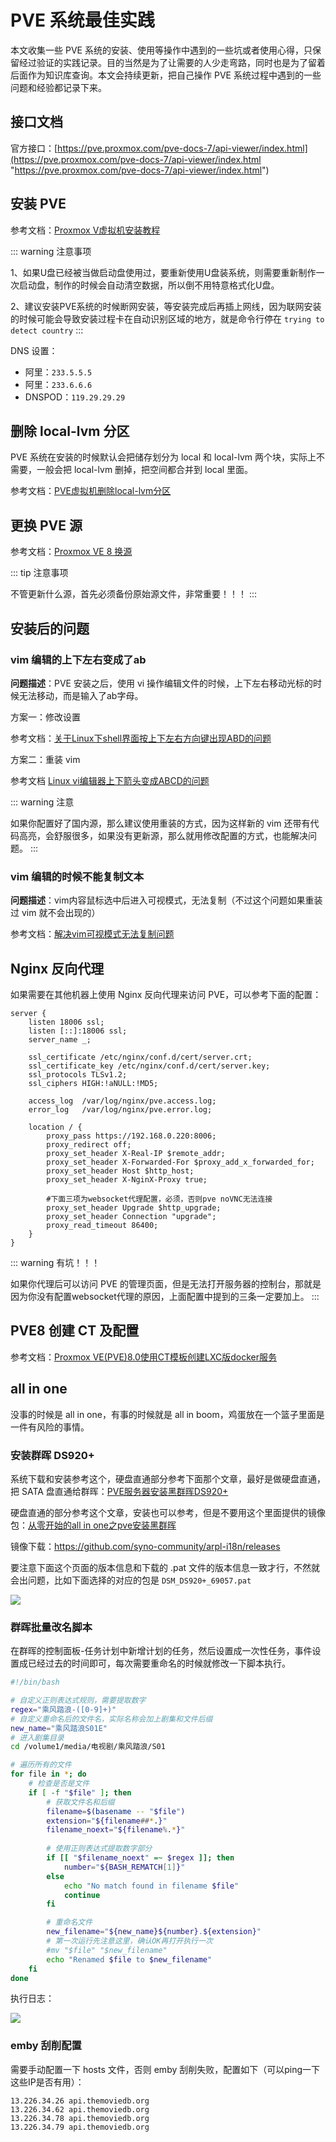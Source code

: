 # PVE 系统最佳实践

本文收集一些 PVE 系统的安装、使用等操作中遇到的一些坑或者使用心得，只保留经过验证的实践记录。目的当然是为了让需要的人少走弯路，同时也是为了留着后面作为知识库查询。本文会持续更新，把自己操作 PVE 系统过程中遇到的一些问题和经验都记录下来。

## 接口文档

官方接口：[https://pve.proxmox.com/pve-docs-7/api-viewer/index.html](https://pve.proxmox.com/pve-docs-7/api-viewer/index.html "https://pve.proxmox.com/pve-docs-7/api-viewer/index.html")

## 安装 PVE

参考文档：[Proxmox V虚拟机安装教程](https://flowus.cn/lizong/share/7597aef4-4ae5-4de5-9d36-ac1fe0ae7856#28f4d502-97b6-47f5-a4fe-cc570aedfc5a)

::: warning 注意事项

1、如果U盘已经被当做启动盘使用过，要重新使用U盘装系统，则需要重新制作一次启动盘，制作的时候会自动清空数据，所以倒不用特意格式化U盘。

2、建议安装PVE系统的时候断网安装，等安装完成后再插上网线，因为联网安装的时候可能会导致安装过程卡在自动识别区域的地方，就是命令行停在 `trying to detect country`
:::

DNS 设置：

- 阿里：`233.5.5.5`
- 阿里：`233.6.6.6`
- DNSPOD：`119.29.29.29`

## 删除 local-lvm 分区

PVE 系统在安装的时候默认会把储存划分为 local 和 local-lvm 两个块，实际上不需要，一般会把 local-lvm 删掉，把空间都合并到 local 里面。

参考文档：[PVE虚拟机删除local-lvm分区](https://blog.csdn.net/u012514495/article/details/127318440)

## 更换 PVE 源

参考文档：[Proxmox VE 8 换源](https://tendcode.com/subject/article/pve8-change-sourceslist/)

::: tip 注意事项

不管更新什么源，首先必须备份原始源文件，非常重要！！！
:::

## 安装后的问题

### vim 编辑的上下左右变成了ab

**问题描述**：PVE 安装之后，使用 vi 操作编辑文件的时候，上下左右移动光标的时候无法移动，而是输入了ab字母。

方案一：修改设置

参考文档：[关于Linux下shell界面按上下左右方向键出现ABD的问题](https://blog.csdn.net/qq_38871408/article/details/80546278)

方案二：重装 vim

参考文档 [Linux vi编辑器上下箭头变成ABCD的问题](https://blog.csdn.net/zz460833359/article/details/117332223)

::: warning 注意

如果你配置好了国内源，那么建议使用重装的方式，因为这样新的 vim 还带有代码高亮，会舒服很多，如果没有更新源，那么就用修改配置的方式，也能解决问题。
:::

### vim 编辑的时候不能复制文本

**问题描述**：vim内容鼠标选中后进入可视模式，无法复制（不过这个问题如果重装过 vim 就不会出现的）

参考文档：[解决vim可视模式无法复制问题](https://blog.csdn.net/kenzo2017/article/details/124362715)

## Nginx 反向代理

如果需要在其他机器上使用 Nginx 反向代理来访问 PVE，可以参考下面的配置：

```nginx
server {
    listen 18006 ssl;
    listen [::]:18006 ssl;
    server_name _;

    ssl_certificate /etc/nginx/conf.d/cert/server.crt;
    ssl_certificate_key /etc/nginx/conf.d/cert/server.key;
    ssl_protocols TLSv1.2;
    ssl_ciphers HIGH:!aNULL:!MD5;

    access_log  /var/log/nginx/pve.access.log;
    error_log   /var/log/nginx/pve.error.log;

    location / {
        proxy_pass https://192.168.0.220:8006;
        proxy_redirect off;
        proxy_set_header X-Real-IP $remote_addr;
        proxy_set_header X-Forwarded-For $proxy_add_x_forwarded_for;
        proxy_set_header Host $http_host;
        proxy_set_header X-NginX-Proxy true;

        #下面三项为websocket代理配置，必须，否则pve noVNC无法连接
        proxy_set_header Upgrade $http_upgrade;
        proxy_set_header Connection "upgrade";
        proxy_read_timeout 86400;
    }
}
```

::: warning 有坑！！！

如果你代理后可以访问 PVE 的管理页面，但是无法打开服务器的控制台，那就是因为你没有配置websocket代理的原因，上面配置中提到的三条一定要加上。
:::

## PVE8 创建 CT 及配置

参考文档：[Proxmox VE(PVE)8.0使用CT模板创建LXC版docker服务](https://www.iminling.com/2024/03/27/565.html)

## all in one

没事的时候是 all in one，有事的时候就是 all in boom，鸡蛋放在一个篮子里面是一件有风险的事情。

### 安装群晖 DS920+

系统下载和安装参考这个，硬盘直通部分参考下面那个文章，最好是做硬盘直通，把 SATA 盘直通给群晖：[PVE服务器安装黑群晖DS920+](https://www.cnblogs.com/txqdm/p/17944751)

硬盘直通的部分参考这个文章，安装也可以参考，但是不要用这个里面提供的镜像包：[从零开始的all in one之pve安装黑群晖](https://zhuanlan.zhihu.com/p/639066104)

镜像下载：<https://github.com/syno-community/arpl-i18n/releases>

要注意下面这个页面的版本信息和下载的 .pat 文件的版本信息一致才行，不然就会出问题，比如下面选择的对应的包是 `DSM_DS920+_69057.pat`

![](https://cdn.jsdelivr.net/gh/Hopetree/blog-img@main/2024/04/202404081302583.png)

### 群晖批量改名脚本

在群晖的控制面板-任务计划中新增计划的任务，然后设置成一次性任务，事件设置成已经过去的时间即可，每次需要重命名的时候就修改一下脚本执行。

```bash
#!/bin/bash

# 自定义正则表达式规则，需要提取数字
regex="乘风踏浪-([0-9]+)"
# 自定义重命名后的文件名，实际名称会加上剧集和文件后缀
new_name="乘风踏浪S01E"
# 进入剧集目录
cd /volume1/media/电视剧/乘风踏浪/S01

# 遍历所有的文件
for file in *; do
    # 检查是否是文件
    if [ -f "$file" ]; then
        # 获取文件名和后缀
        filename=$(basename -- "$file")
        extension="${filename##*.}"
        filename_noext="${filename%.*}"
        
        # 使用正则表达式提取数字部分
        if [[ "$filename_noext" =~ $regex ]]; then
            number="${BASH_REMATCH[1]}"
        else
            echo "No match found in filename $file"
            continue
        fi

        # 重命名文件
        new_filename="${new_name}${number}.${extension}"
        # 第一次运行先注意这里，确认OK再打开执行一次
        #mv "$file" "$new_filename"
        echo "Renamed $file to $new_filename"
    fi
done
```

执行日志：

![](https://cdn.jsdelivr.net/gh/Hopetree/blog-img@main/2024/04/202404262251701.png)


### emby 刮削配置

需要手动配置一下 hosts 文件，否则 emby 刮削失败，配置如下（可以ping一下这些IP是否有用）：

```text
13.226.34.26 api.themoviedb.org
13.226.34.62 api.themoviedb.org
13.226.34.78 api.themoviedb.org
13.226.34.79 api.themoviedb.org
```
